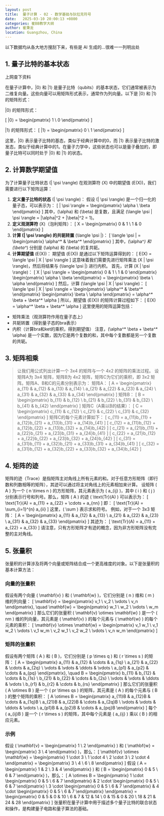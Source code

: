 ```yaml
---
layout: post
title:  量子计算 - 02 - 数学基础与狄拉克符号
date:   2025-03-10 20:00:13 +0800
categories: 崔BB教学大纲
author: 崔秉龙
location: Guangzhou, China
---
```




<head>
    <script src="https://cdn.mathjax.org/mathjax/latest/MathJax.js?config=TeX-AMS-MML_HTMLorMML" type="text/javascript"></script>
    <script type="text/x-mathjax-config">
        MathJax.Hub.Config({
            tex2jax: {
            skipTags: ['script', 'noscript', 'style', 'textarea', 'pre'],
            inlineMath: [['$','$'],['\[','\]']]
            }
        });
    </script>
</head>


以下数据均从各大地方搜刮下来，有些是 AI 生成的...很难一一列明出处

## 1. 量子比特的基本状态

上网查下资料

在量子计算中，|0⟩ 和 |1⟩ 是量子比特（qubits）的基本状态，它们通常被表示为二维复向量。这些向量可以用矩阵形式表示，通常作为列向量。以下是 |0⟩ 和 |1⟩ 的矩阵形式：

|0⟩ 的矩阵形式：

\[ |0⟩ = \begin{pmatrix} 1 \\ 0 \end{pmatrix} \]

|1⟩ 的矩阵形式：
\[ |1⟩ = \begin{pmatrix} 0 \\ 1 \end{pmatrix} \]

这里，|0⟩ 表示量子比特的基态，类似于经典计算中的0，而 |1⟩ 表示量子比特的激发态，类似于经典计算中的1。在量子力学中，这些状态也可以是量子叠加的，即量子比特可以同时处于 |0⟩ 和 |1⟩ 的状态。


## 2. 计算数学期望值

为了计算量子比特状态 \(| \psi \rangle\) 在观测算符 \(X\) 中的期望值 \(E(X)\)，我们需要进行以下矩阵运算：
1. **定义量子比特的状态** \(| \psi \rangle\)：
   假设 \(| \psi \rangle\) 是一个归一化的量子态，可以表示为：
   \[
   | \psi \rangle = \begin{pmatrix} \alpha \\ \beta \end{pmatrix}
   \]
   其中，\(\alpha\) 和 \(\beta\) 是复数，且满足 \(\langle \psi | \psi \rangle = |\alpha|^2 + |\beta|^2 = 1\)。
2. **定义观测算符** \(X\)（泡利矩阵）：
   \[
   X = \begin{pmatrix} 0 & 1 \\ 1 & 0 \end{pmatrix}
   \]
3. **计算 \(| \psi \rangle\) 的共轭转置** \(\langle \psi |\)：
   \[
   \langle \psi | = \begin{pmatrix} \alpha^* & \beta^* \end{pmatrix}
   \]
   其中，\(\alpha^*\) 和 \(\beta^*\) 分别是 \(\alpha\) 和 \(\beta\) 的复共轭。
4. **计算期望值** \(E(X)\)：
   期望值 \(E(X)\) 是通过以下矩阵运算得到的：
   \[
   E(X) = \langle \psi | X | \psi \rangle
   \]
   这意味着我们需要先进行矩阵乘法 \(X | \psi \rangle\)，然后将结果与 \(\langle \psi |\) 进行内积。
   首先，计算 \(X | \psi \rangle\)：
   \[
   X | \psi \rangle = \begin{pmatrix} 0 & 1 \\ 1 & 0 \end{pmatrix} \begin{pmatrix} \alpha \\ \beta \end{pmatrix} = \begin{pmatrix} \beta \\ \alpha \end{pmatrix}
   \]
   然后，计算 \(\langle \psi | X | \psi \rangle\)：
   \[
   \langle \psi | X | \psi \rangle = \begin{pmatrix} \alpha^* & \beta^* \end{pmatrix} \begin{pmatrix} \beta \\ \alpha \end{pmatrix} = \alpha^* \beta + \beta^* \alpha
   \]
所以，期望值 \(E(X)\) 的矩阵计算过程如下：
\[
E(X) = \alpha^* \beta + \beta^* \alpha
\]
这里使用的矩阵运算包括：
- 矩阵乘法（观测算符作用在量子态上）
- 共轭转置（得到量子态的bra表示）
- 内积（计算bra和ket的乘积，得到期望值）
注意，\(\alpha^* \beta + \beta^* \alpha\) 是一个实数，因为它是两个复数的和，其中每个复数都是另一个复数的共轭。


## 3. 矩阵相乘



> 让我们用公式列出计算一个 3x4 的矩阵与一个 4x2 的矩阵的乘法过程。
> 设矩阵A为 3x4 矩阵，矩阵B为 4x2 矩阵，矩阵C为它们的乘积，即 3x2 矩阵。矩阵A、B和C的元素分别表示为：
> 矩阵A：
> \[ A = \begin{pmatrix}
> a_{11} & a_{12} & a_{13} & a_{14} \\
> a_{21} & a_{22} & a_{23} & a_{24} \\
> a_{31} & a_{32} & a_{33} & a_{34}
> \end{pmatrix} \]
> 矩阵B：
> \[ B = \begin{pmatrix}
> b_{11} & b_{12} \\
> b_{21} & b_{22} \\
> b_{31} & b_{32} \\
> b_{41} & b_{42}
> \end{pmatrix} \]
> 矩阵C（A乘以B的结果）：
> \[ C = \begin{pmatrix}
> c_{11} & c_{12} \\
> c_{21} & c_{22} \\
> c_{31} & c_{32}
> \end{pmatrix} \]
> 矩阵C的每个元素计算如下：
> \[ c_{11} = a_{11}b_{11} + a_{12}b_{21} + a_{13}b_{31} + a_{14}b_{41} \]
> \[ c_{12} = a_{11}b_{12} + a_{12}b_{22} + a_{13}b_{32} + a_{14}b_{42} \]
> \[ c_{21} = a_{21}b_{11} + a_{22}b_{21} + a_{23}b_{31} + a_{24}b_{41} \]
> \[ c_{22} = a_{21}b_{12} + a_{22}b_{22} + a_{23}b_{32} + a_{24}b_{42} \]
> \[ c_{31} = a_{31}b_{11} + a_{32}b_{21} + a_{33}b_{31} + a_{34}b_{41} \]
> \[ c_{32} = a_{31}b_{12} + a_{32}b_{22} + a_{33}b_{32} + a_{34}b_{42} \]


## 4. 矩阵的迹

矩阵的迹（Trace）是指矩阵主对角线上所有元素的和。对于任意方形矩阵（即行数和列数相等的矩阵），其迹可以通过将主对角线上的元素相加来计算。
设矩阵 \( A \) 为一个 \( n \times n \) 的方形矩阵，其元素表示为 \( a_{ij} \)，其中 \( i \) 和 \( j \) 分别表示行号和列号。那么，矩阵 \( A \) 的迹 \( \text{Tr}(A) \) 可以表示为：
\[ \text{Tr}(A) = a_{11} + a_{22} + \cdots + a_{nn} \]
即：
\[ \text{Tr}(A) = \sum_{i=1}^{n} a_{ii} \]
这里，\( \sum \) 表示求和符号。
例如，对于一个 3x3 矩阵：
\[ A = \begin{pmatrix}
a_{11} & a_{12} & a_{13} \\
a_{21} & a_{22} & a_{23} \\
a_{31} & a_{32} & a_{33}
\end{pmatrix} \]
其迹为：
\[ \text{Tr}(A) = a_{11} + a_{22} + a_{33} \]
请注意，只有方形矩阵才有迹的概念，因为非方形矩阵没有完整的主对角线。

## 5. 张量积

张量积的计算涉及将两个向量或矩阵结合成一个更高维度的对象。以下是张量积的基本计算方法：
### 向量的张量积
假设有两个向量 \( \mathbf{v} \) 和 \( \mathbf{w} \)，它们分别是 \( n \) 维和 \( m \) 维的列向量：
\[ \mathbf{v} = \begin{pmatrix} v_1 \\ v_2 \\ \vdots \\ v_n \end{pmatrix}, \quad \mathbf{w} = \begin{pmatrix} w_1 \\ w_2 \\ \vdots \\ w_m \end{pmatrix} \]
那么它们的张量积 \( \mathbf{v} \otimes \mathbf{w} \) 是一个 \( nm \) 维的列向量，其元素是 \( \mathbf{v} \) 的每个元素与 \( \mathbf{w} \) 的每个元素的乘积：
\[ \mathbf{v} \otimes \mathbf{w} = \begin{pmatrix} v_1 w_1 \\ v_1 w_2 \\ \vdots \\ v_1 w_m \\ v_2 w_1 \\ v_2 w_2 \\ \vdots \\ v_n w_m \end{pmatrix} \]
### 矩阵的张量积
假设有两个矩阵 \( A \) 和 \( B \)，它们分别是 \( p \times q \) 和 \( r \times s \) 的矩阵：
\[ A = \begin{pmatrix} a_{11} & a_{12} & \cdots & a_{1q} \\ a_{21} & a_{22} & \cdots & a_{2q} \\ \vdots & \vdots & \ddots & \vdots \\ a_{p1} & a_{p2} & \cdots & a_{pq} \end{pmatrix}, \quad B = \begin{pmatrix} b_{11} & b_{12} & \cdots & b_{1s} \\ b_{21} & b_{22} & \cdots & b_{2s} \\ \vdots & \vdots & \ddots & \vdots \\ b_{r1} & b_{r2} & \cdots & b_{rs} \end{pmatrix} \]
那么它们的张量积 \( A \otimes B \) 是一个 \( pr \times qs \) 的矩阵，其元素是 \( A \) 的每个元素与 \( B \) 的整个矩阵的乘积：
\[ A \otimes B = \begin{pmatrix} a_{11}B & a_{12}B & \cdots & a_{1q}B \\ a_{21}B & a_{22}B & \cdots & a_{2q}B \\ \vdots & \vdots & \ddots & \vdots \\ a_{p1}B & a_{p2}B & \cdots & a_{pq}B \end{pmatrix} \]
每个 \( a_{ij}B \) 是一个 \( r \times s \) 的矩阵，其中每个元素是 \( a_{ij} \) 乘以 \( B \) 的相应元素。
### 示例
假设 \( \mathbf{v} = \begin{pmatrix} 1 \\ 2 \end{pmatrix} \) 和 \( \mathbf{w} = \begin{pmatrix} 3 \\ 4 \end{pmatrix} \)，那么：
\[ \mathbf{v} \otimes \mathbf{w} = \begin{pmatrix} 1 \cdot 3 \\ 1 \cdot 4 \\ 2 \cdot 3 \\ 2 \cdot 4 \end{pmatrix} = \begin{pmatrix} 3 \\ 4 \\ 6 \\ 8 \end{pmatrix} \]
假设 \( A = \begin{pmatrix} 1 & 2 \\ 3 & 4 \end{pmatrix} \) 和 \( B = \begin{pmatrix} 0 & 5 \\ 6 & 7 \end{pmatrix} \)，那么：
\[ A \otimes B = \begin{pmatrix} 1 \cdot \begin{pmatrix} 0 & 5 \\ 6 & 7 \end{pmatrix} & 2 \cdot \begin{pmatrix} 0 & 5 \\ 6 & 7 \end{pmatrix} \\ 3 \cdot \begin{pmatrix} 0 & 5 \\ 6 & 7 \end{pmatrix} & 4 \cdot \begin{pmatrix} 0 & 5 \\ 6 & 7 \end{pmatrix} \end{pmatrix} = \begin{pmatrix} 0 & 5 & 0 & 10 \\ 6 & 7 & 12 & 14 \\ 0 & 15 & 0 & 20 \\ 18 & 21 & 24 & 28 \end{pmatrix} \]
张量积在量子计算中用于描述多个量子比特的联合状态和操作，是构建量子电路和量子算法的基础。
